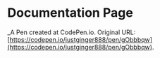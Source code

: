 # Documentation Page
 _A Pen created at CodePen.io. Original URL: [https://codepen.io/justginger888/pen/gObbbqw](https://codepen.io/justginger888/pen/gObbbqw).

 